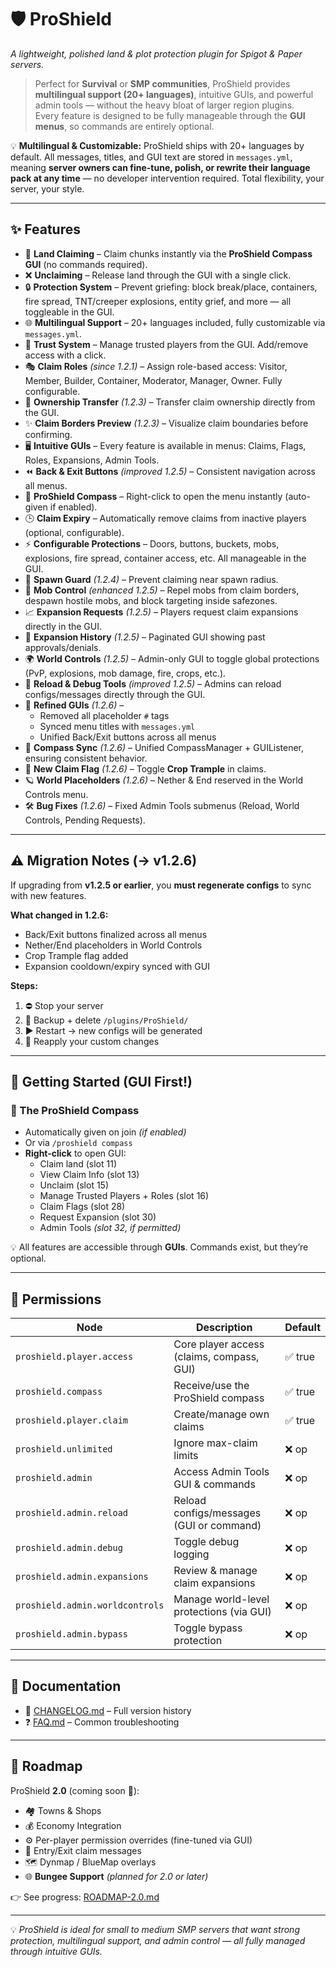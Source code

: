 # 🛡️ ProShield
*A lightweight, polished land & plot protection plugin for Spigot & Paper servers.*

> Perfect for **Survival** or **SMP communities**, ProShield provides **multilingual support (20+ languages)**, intuitive GUIs, and powerful admin tools — without the heavy bloat of larger region plugins.  
> Every feature is designed to be fully manageable through the **GUI menus**, so commands are entirely optional.  

💡 **Multilingual & Customizable:** ProShield ships with 20+ languages by default. All messages, titles, and GUI text are stored in `messages.yml`, meaning **server owners can fine-tune, polish, or rewrite their language pack at any time** — no developer intervention required. Total flexibility, your server, your style.  

---

## ✨ Features

- 🏡 **Land Claiming** – Claim chunks instantly via the **ProShield Compass GUI** (no commands required).  
- ❌ **Unclaiming** – Release land through the GUI with a single click.  
- 🔒 **Protection System** – Prevent griefing: block break/place, containers, fire spread, TNT/creeper explosions, entity grief, and more — all toggleable in the GUI.  
- 🌐 **Multilingual Support** – 20+ languages included, fully customizable via `messages.yml`.  
- 👥 **Trust System** – Manage trusted players from the GUI. Add/remove access with a click.  
- 🎭 **Claim Roles** *(since 1.2.1)* – Assign role-based access: Visitor, Member, Builder, Container, Moderator, Manager, Owner. Fully configurable.    
- 🔄 **Ownership Transfer** *(1.2.3)* – Transfer claim ownership directly from the GUI.  
- ✨ **Claim Borders Preview** *(1.2.3)* – Visualize claim boundaries before confirming.  
- 🖥️ **Intuitive GUIs** – Every feature is available in menus: Claims, Flags, Roles, Expansions, Admin Tools.  
- ⏪ **Back & Exit Buttons** *(improved 1.2.5)* – Consistent navigation across all menus.  
- 🧭 **ProShield Compass** – Right-click to open the menu instantly (auto-given if enabled).  
- 🕒 **Claim Expiry** – Automatically remove claims from inactive players (optional, configurable).  
- ⚡ **Configurable Protections** – Doors, buttons, buckets, mobs, explosions, fire spread, container access, etc. All manageable in the GUI.  
- 🛑 **Spawn Guard** *(1.2.4)* – Prevent claiming near spawn radius.  
- 🧟 **Mob Control** *(enhanced 1.2.5)* – Repel mobs from claim borders, despawn hostile mobs, and block targeting inside safezones.  
- 📈 **Expansion Requests** *(1.2.5)* – Players request claim expansions directly in the GUI.  
- 📜 **Expansion History** *(1.2.5)* – Paginated GUI showing past approvals/denials.  
- 🌍 **World Controls** *(1.2.5)* – Admin-only GUI to toggle global protections (PvP, explosions, mob damage, fire, crops, etc.).  
- 🔧 **Reload & Debug Tools** *(improved 1.2.5)* – Admins can reload configs/messages directly through the GUI.  
- 🎨 **Refined GUIs** *(1.2.6)* –  
  - Removed all placeholder `#` tags  
  - Synced menu titles with `messages.yml`  
  - Unified Back/Exit buttons across all menus  
- 🧭 **Compass Sync** *(1.2.6)* – Unified CompassManager + GUIListener, ensuring consistent behavior.  
- 🌾 **New Claim Flag** *(1.2.6)* – Toggle **Crop Trample** in claims.  
- 🪐 **World Placeholders** *(1.2.6)* – Nether & End reserved in the World Controls menu.  
- 🛠️ **Bug Fixes** *(1.2.6)* – Fixed Admin Tools submenus (Reload, World Controls, Pending Requests).  

---

## ⚠️ Migration Notes (→ v1.2.6)

If upgrading from **v1.2.5 or earlier**, you **must regenerate configs** to sync with new features.

**What changed in 1.2.6:**  
- Back/Exit buttons finalized across all menus  
- Nether/End placeholders in World Controls  
- Crop Trample flag added  
- Expansion cooldown/expiry synced with GUI  

**Steps:**  
1. ⛔ Stop your server  
2. 📂 Backup + delete `/plugins/ProShield/`  
3. ▶️ Restart → new configs will be generated  
4. 📝 Reapply your custom changes  

---

## 🏡 Getting Started (GUI First!)

### 🔹 The ProShield Compass
- Automatically given on join *(if enabled)*  
- Or via `/proshield compass`  
- **Right-click** to open GUI:  
  - Claim land (slot 11)  
  - View Claim Info (slot 13)  
  - Unclaim (slot 15)  
  - Manage Trusted Players + Roles (slot 16)  
  - Claim Flags (slot 28)  
  - Request Expansion (slot 30)  
  - Admin Tools *(slot 32, if permitted)*  

💡 All features are accessible through **GUIs**. Commands exist, but they’re optional.

---

## 🔑 Permissions

| Node                             | Description                                      | Default |
|----------------------------------|--------------------------------------------------|---------|
| `proshield.player.access`        | Core player access (claims, compass, GUI)        | ✅ true |
| `proshield.compass`              | Receive/use the ProShield compass                | ✅ true |
| `proshield.player.claim`         | Create/manage own claims                         | ✅ true |
| `proshield.unlimited`            | Ignore max-claim limits                          | ❌ op   |
| `proshield.admin`                | Access Admin Tools GUI & commands                | ❌ op   |
| `proshield.admin.reload`         | Reload configs/messages (GUI or command)         | ❌ op   |
| `proshield.admin.debug`          | Toggle debug logging                             | ❌ op   |
| `proshield.admin.expansions`     | Review & manage claim expansions                 | ❌ op   |
| `proshield.admin.worldcontrols`  | Manage world-level protections (via GUI)         | ❌ op   |
| `proshield.admin.bypass`         | Toggle bypass protection                         | ❌ op   |

---

## 📖 Documentation
- 📜 [CHANGELOG.md](CHANGELOG.md) – Full version history  
- ❓ [FAQ.md](FAQ.md) – Common troubleshooting  

---

## 🚀 Roadmap
ProShield **2.0** (coming soon 🚧):  
- 🏘️ Towns & Shops  
- 💰 Economy Integration  
- ⚙️ Per-player permission overrides (fine-tuned via GUI)  
- 🎨 Entry/Exit claim messages  
- 🗺️ Dynmap / BlueMap overlays  
- 🌐 **Bungee Support** *(planned for 2.0 or later)*  

👉 See progress: [ROADMAP-2.0.md](ROADMAP-2.0.md)  

---

💡 *ProShield is ideal for small to medium SMP servers that want strong protection, multilingual support, and admin control — all fully managed through intuitive GUIs.*  

